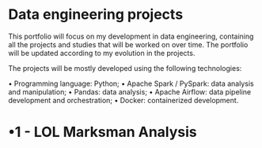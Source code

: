 # Data engineering projects

This portfolio will focus on my development in data engineering, containing all the projects and studies that will be worked on over time. The portfolio will be updated according to my evolution in the projects.

The projects will be mostly developed using the following technologies:

• Programming language: Python;
• Apache Spark / PySpark: data analysis and manipulation;
• Pandas: data analysis;
• Apache Airflow: data pipeline development and orchestration;
• Docker: containerized development.



# •1 - LOL Marksman Analysis


